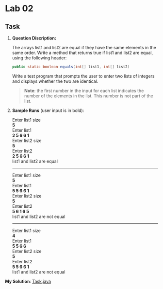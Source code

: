 # Lab 02

## Task

1. **Question Discription:**

    The arrays list1 and list2 are equal if they have the same elements in the same order. Write a method that returns true if list1 and list2 are equal, using the following header:

    ```java
    public static boolean equals(int[] list1, int[] list2)
    ```

    Write a test program that prompts the user to enter two lists of integers and displays whether the two are identical.

    > **Note**: the first number in the input for each list indicates the number of the elements in the list. This number is not part of the list.

2. **Sample Runs** (user input is in bold):

    Enter list1 size<br>
    **5**<br>
    Enter list1<br>
    **2 5 6 6 1**<br>
    Enter list2 size<br>
    **5**<br>
    Enter list2<br>
    **2 5 6 6 1**<br>
    list1 and list2 are equal

    ---
    Enter list1 size<br>
    **5**<br>
    Enter list1<br>
    **5 5 6 6 1**<br>
    Enter list2 size<br>
    **5**<br>
    Enter list2<br>
    **5 6 1 6 5**<br>
    list1 and list2 are not equal

    ---
    Enter list1 size<br>
    **4**<br>
    Enter list1<br>
    **5 5 6 6**<br>
    Enter list2 size<br>
    **5**<br>
    Enter list2<br>
    **5 5 6 6 1**<br>
    list1 and list2 are not equal

**My Solution**: [Task.java](Task.java)
